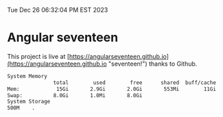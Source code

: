 Tue Dec 26 06:32:04 PM EST 2023

# Angular seventeen


This project is live at [https://angularseventeen.github.io](https://angularseventeen.github.io "seventeen!") thanks to Github.

```bash
System Memory
               total        used        free      shared  buff/cache   available
Mem:            15Gi       2.9Gi       2.0Gi       553Mi        11Gi        12Gi
Swap:          8.0Gi       1.0Mi       8.0Gi
System Storage
500M	.
```
